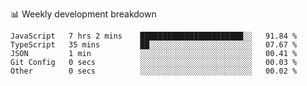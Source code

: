 📊 Weekly development breakdown
<!--START_SECTION:waka-->

```text
JavaScript   7 hrs 2 mins    ███████████████████████░░   91.84 %
TypeScript   35 mins         ██░░░░░░░░░░░░░░░░░░░░░░░   07.67 %
JSON         1 min           ░░░░░░░░░░░░░░░░░░░░░░░░░   00.41 %
Git Config   0 secs          ░░░░░░░░░░░░░░░░░░░░░░░░░   00.03 %
Other        0 secs          ░░░░░░░░░░░░░░░░░░░░░░░░░   00.02 %
```

<!--END_SECTION:waka-->
